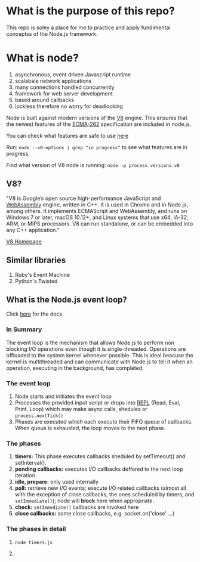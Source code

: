 # What is the purpose of this repo?

This repo is soley a place for me to practice and apply fundimental conceptss of the Node.js framework.

# What is node?

1. asynchronous, event driven Javascript runtime
2. scalabale network applications
3. many connections handled concurrently
4. framework for web server development
5. based around callbacks
6. lockless therefore no worry for deadlocking

Node is built against modern versions of the [V8](https://v8.dev/) engine. This ensures that the newest features of the [ECMA-262](http://www.ecma-international.org/publications/standards/Ecma-262.htm) specification are included in node.js.

You can check what features are safe to use [here](https://node.green/)

Run: `node --v8-options | grep "in progress"` to see what features are in progress.

Find what version of V8 node is running: `node -p process.versions.v8`

## V8?

"V8 is Google’s open source high-performance JavaScript and [WebAssembly](https://webassembly.org/) engine, written in C++. It is used in Chrome and in Node.js, among others. It implements ECMAScript and WebAssembly, and runs on Windows 7 or later, macOS 10.12+, and Linux systems that use x64, IA-32, ARM, or MIPS processors. V8 can run standalone, or can be embedded into any C++ application."

[V8 Homepage](https://v8.dev/)

## Similar libraries

1. Ruby's Event Machine
2. Python's Twisted

## What is the Node.js event loop?

Click [here](https://nodejs.org/en/docs/guides/event-loop-timers-and-nexttick/) for the docs.

### In Summary

The event loop is the mechanism that allows Node.js to perform non blocking I/O operations even though it is single-threaded. Operations are offloaded to the system kernel whenever possible. This is ideal beacuse the kernel is multithreaded and can communicate with Node.js to tell it when an operation, executing in the background, has completed.

### The event loop

1. Node starts and initiates the event loop
2. Processes the provided input script or drops into [REPL](https://nodejs.org/api/repl.html#repl_repl) (Read, Eval, Print, Loop) which may make async calls, shedules or `process.nextTick()`
3. Phases are executed which each execute their FIFO queue of callbacks. When queue is exhausted, the loop moves to the next phase.

### The phases

1. **timers:** This phase executes callbacks sheduled by setTimeout() and setInterval().
2. **pending callbacks:** executes I/O callbacks deffered to the next loop iteration.
3. **idle, prepare:** only used internally
4. **poll:** retrieve new I/O events; execute I/O related callbacks (almost all with the exception of close callbacks, the ones scheduled by timers, and `setImmediate()`); node will **block** here when appropriate.
5. **check:** `setImmediate()` callbacks are invoked here
6. **close callbacks:** some close callbacks, e.g. socket.on('close' ...)

### The phases in detail

1. `node timers.js`

2.
